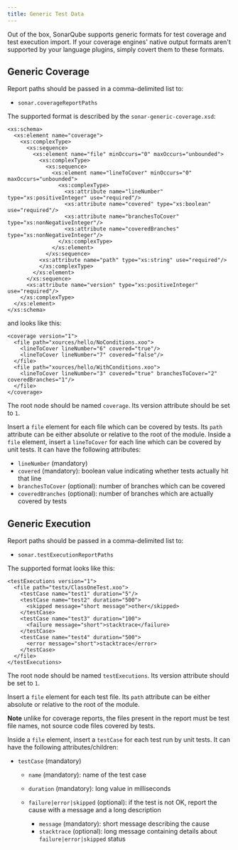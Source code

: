 ```yaml
---
title: Generic Test Data
---
```


Out of the box, SonarQube supports generic formats for test coverage and test execution import. If your coverage engines' native output formats aren't supported by your language plugins, simply covert them to these formats.

## Generic Coverage
Report paths should be passed in a comma-delimited list to:

 * `sonar.coverageReportPaths`

The supported format is described by the `sonar-generic-coverage.xsd`:

	<xs:schema>
	  <xs:element name="coverage">
		<xs:complexType>
		  <xs:sequence>
			<xs:element name="file" minOccurs="0" maxOccurs="unbounded">
			  <xs:complexType>
				<xs:sequence>
				  <xs:element name="lineToCover" minOccurs="0" maxOccurs="unbounded">
					<xs:complexType>
					  <xs:attribute name="lineNumber" type="xs:positiveInteger" use="required"/>
					  <xs:attribute name="covered" type="xs:boolean" use="required"/>
					  <xs:attribute name="branchesToCover" type="xs:nonNegativeInteger"/>
					  <xs:attribute name="coveredBranches" type="xs:nonNegativeInteger"/>
					</xs:complexType>
				  </xs:element>
				</xs:sequence>
			  <xs:attribute name="path" type="xs:string" use="required"/>
			  </xs:complexType>
			</xs:element>
		  </xs:sequence>
		  <xs:attribute name="version" type="xs:positiveInteger" use="required"/>
		</xs:complexType>
	  </xs:element>
	</xs:schema>

and looks like this:

	<coverage version="1">
	  <file path="xources/hello/NoConditions.xoo">
		<lineToCover lineNumber="6" covered="true"/>
		<lineToCover lineNumber="7" covered="false"/>
	  </file>
	  <file path="xources/hello/WithConditions.xoo">
		<lineToCover lineNumber="3" covered="true" branchesToCover="2" coveredBranches="1"/>
	  </file>
	</coverage>

The root node should be named `coverage`. Its version attribute should be set to `1`.

Insert a `file` element for each file which can be covered by tests. Its `path` attribute can be either absolute or relative to the root of the module.
Inside a `file` element, insert a `lineToCover` for each line which can be covered by unit tests. It can have the following attributes:
* `lineNumber` (mandatory)
* `covered` (mandatory): boolean value indicating whether tests actually hit that line
* `branchesToCover` (optional): number of branches which can be covered
* `coveredBranches` (optional): number of branches which are actually covered by tests

## Generic Execution
Report paths should be passed in a comma-delimited list to:

* `sonar.testExecutionReportPaths`

The supported format looks like this:

	<testExecutions version="1">
	  <file path="testx/ClassOneTest.xoo">
		<testCase name="test1" duration="5"/>
		<testCase name="test2" duration="500">
		  <skipped message="short message">other</skipped>
		</testCase>
		<testCase name="test3" duration="100">
		  <failure message="short">stacktrace</failure>
		</testCase>
		<testCase name="test4" duration="500">
		  <error message="short">stacktrace</error>
		</testCase>
	  </file>
	</testExecutions>
	
The root node should be named `testExecutions`. Its version attribute should be set to `1`.

Insert a `file` element for each test file. Its `path` attribute can be either absolute or relative to the root of the module.

**Note** unlike for coverage reports, the files present in the report must be test file names, not source code files covered by tests.

Inside a `file` element, insert a `testCase` for each test run by unit tests. It can have the following attributes/children:

* `testCase` (mandatory)
  * `name` (mandatory): name of the test case
  * `duration` (mandatory): long value in milliseconds
 
  * `failure|error|skipped` (optional): if the test is not OK, report the cause with a message and a long description
    * `message` (mandatory): short message describing the cause
    * `stacktrace` (optional): long message containing details about `failure|error|skipped` status
